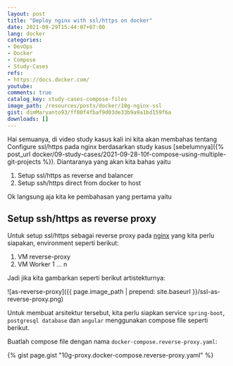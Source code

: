 ```yaml
---
layout: post
title: "Deploy nginx with ssl/https on docker"
date: 2021-09-29T15:44:07+07:00
lang: docker
categories:
- DevOps
- Docker
- Compose
- Study-Cases
refs: 
- https://docs.docker.com/
youtube: 
comments: true
catalog_key: study-cases-compose-files
image_path: /resources/posts/docker/10g-nginx-ssl
gist: dimMaryanto93/ff00f4fbaf9d03de33b9a9a1bd159f6a
downloads: []
---
```


Hai semuanya, di video study kasus kali ini kita akan membahas tentang Configure ssl/https pada nginx berdasarkan study kasus [sebelumnya]({% post_url docker/09-study-cases/2021-09-28-10f-compose-using-multiple-git-projects %}). Diantaranya yang akan kita bahas yaitu

1. Setup ssl/https as reverse and balancer
2. Setup ssh/https direct from docker to host

Ok langsung aja kita ke pembahasan yang pertama yaitu

## Setup ssh/https as reverse proxy

Untuk setup ssl/https sebagai reverse proxy pada [nginx](https://www.nginx.com/) yang kita perlu siapakan, environment seperti berikut:

1. VM reverse-proxy
2. VM Worker 1 ... n

Jadi jika kita gambarkan seperti berikut artistekturnya:

![as-reverse-proxy]({{ page.image_path | prepend: site.baseurl }}/ssl-as-reverse-proxy.png)

Untuk membuat arsitektur tersebut, kita perlu siapkan service `spring-boot`, `postgresql database` dan `angular` menggunakan compose file seperti berikut. 

Buatlah compose file dengan nama `docker-compose.reverse-proxy.yaml`:

{% gist page.gist "10g-proxy.docker-compose.reverse-proxy.yaml" %}